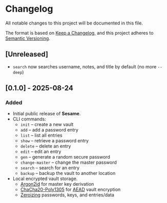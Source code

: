 # Changelog

All notable changes to this project will be documented in this file.

The format is based on [Keep a Changelog](https://keepachangelog.com/en/1.1.0/),
and this project adheres to [Semantic Versioning](https://semver.org/spec/v2.0.0.html).

## [Unreleased]

- `search` now searches username, notes, and title by default (no more `--deep`)

## [0.1.0] - 2025-08-24

### Added

- Initial public release of **Sesame**.
- CLI commands:
  - `init` – create a new vault
  - `add` – add a password entry
  - `list` – list all entries
  - `show` – retrieve a password entry
  - `delete` – delete an entry
  - `edit` – edit an entry
  - `gen` – generate a random secure password
  - `change-master` – change the master password
  - `search` – search for an entry
  - `backup` – backup the vault to another location
- Local encrypted vault storage.
  - [Argon2id](https://en.wikipedia.org/wiki/Argon2) for master key derivation
  - [ChaCha20-Poly1305](https://en.wikipedia.org/wiki/ChaCha20-Poly1305) for [AEAD](https://en.wikipedia.org/wiki/Authenticated_encryption) vault encryption
  - [Zeroizing](https://docs.rs/zeroize/latest/zeroize/struct.Zeroizing.html) passwords, keys, and entries/data
